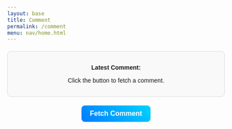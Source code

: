 ```yaml
---
layout: base
title: Comment
permalink: /comment
menu: nav/home.html
---
```



<head>
    <meta charset="UTF-8">
    <meta name="viewport" content="width=device-width, initial-scale=1.0">
    <title>Car Comments</title>
    <style>
        /* Styling */
        .comment-box {
            max-width: 500px;
            margin: 20px auto;
            padding: 15px;
            border: 1px solid #ddd;
            border-radius: 8px;
            background: #f9f9f9;
            font-family: Arial, sans-serif;
            text-align: center;
        }
        .fetch-button {
            display: block;
            margin: 10px auto;
            padding: 10px 20px;
            font-size: 16px;
            font-weight: bold;
            background: linear-gradient(45deg, #007bff, #00d4ff);
            color: white;
            border: none;
            border-radius: 8px;
            cursor: pointer;
            transition: 0.3s ease-in-out;
        }
        .fetch-button:hover {
            background: linear-gradient(45deg, #0056b3, #0094cc);
            transform: scale(1.05);
        }
    </style>
</head>
<body>

 <!-- Comment Display Box -->
 <div class="comment-box" id="commentBox">
        <p><strong>Latest Comment:</strong></p>
        <p id="commentText">Click the button to fetch a comment.</p>
        <p id="commentUID"></p>
    </div>

<!-- Fetch Button -->
<button id="fetchCommentButton" class="fetch-button">Fetch Comment</button>

<script type="module">
    import { getAllComments } from "{{site.baseurl}}/assets/js/api/comments.js"
    const commentText = document.getElementById("commentText")
    const uidText = document.getElementById("commentUID")

    async function displayComment() {
        const comments = await getAllComments()
        console.log(comments[0])
        commentText.innerHTML = comments[0].content
        uidText.innerHTML = `UID: ${comments[0].uid}`
    }

        document.addEventListener("DOMContentLoaded", () => {
            document.getElementById('fetchCommentButton').addEventListener('click', displayComment);
        });
 </script>

</body>
